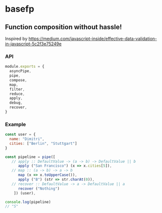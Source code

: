 # basefp
## Function composition without hassle!
Inspired by https://medium.com/javascript-inside/effective-data-validation-in-javascript-5c2f3e75249e



### API

```js
module.exports = {
  asyncPipe,
  pipe,
  compose,
  map,
  filter,
  reduce,
  apply,
  debug,
  recover,
}
```

### Example

```js
const user = {
  name: "Dimitri",
  cities: ["Berlin", "Stuttgart"]
}

const pipeline = pipe([
   // apply :: DefaultValue -> (a -> b) -> DefaultValue || b
      apply ("San Francisco") (x => x.cities[5]),
   // map :: (a -> b) -> a -> b
      map (x => x.toUpperCase()),
      apply ("B") (str => str.charAt(0)),
   // recover :: DefaultValue -> a -> DefaultValue || a
      recover ("Nothing")
    ]) (user),

console.log(pipeline)
// "S"
```
